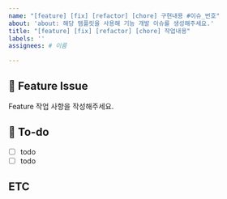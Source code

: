 ```yaml
---
name: "[feature] [fix] [refactor] [chore] 구현내용 #이슈_번호"
about: 'about: 해당 템플릿을 사용해 기능 개발 이슈를 생성해주세요.'
title: "[feature] [fix] [refactor] [chore] 작업내용"
labels: ''
assignees: # 이름

---
```


## 📌 Feature Issue
Feature 작업 사항을 작성해주세요.

## 📝 To-do
- [ ] todo
- [ ] todo

## ETC
>